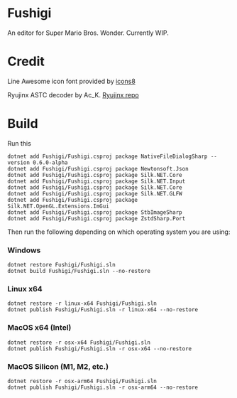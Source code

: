 # Fushigi
An editor for Super Mario Bros. Wonder. Currently WIP.

# Credit
Line Awesome icon font provided by [icons8](https://icons8.com/line-awesome)

Ryujinx ASTC decoder by Ac_K. [Ryujinx repo](https://github.com/Ryujinx/Ryujinx)

# Build
Run this
```
dotnet add Fushigi/Fushigi.csproj package NativeFileDialogSharp --version 0.6.0-alpha
dotnet add Fushigi/Fushigi.csproj package Newtonsoft.Json 
dotnet add Fushigi/Fushigi.csproj package Silk.NET.Core
dotnet add Fushigi/Fushigi.csproj package Silk.NET.Input
dotnet add Fushigi/Fushigi.csproj package Silk.NET.Core
dotnet add Fushigi/Fushigi.csproj package Silk.NET.GLFW
dotnet add Fushigi/Fushigi.csproj package Silk.NET.OpenGL.Extensions.ImGui
dotnet add Fushigi/Fushigi.csproj package StbImageSharp 
dotnet add Fushigi/Fushigi.csproj package ZstdSharp.Port
```

Then run the following depending on which operating system you are using:

### Windows
```
dotnet restore Fushigi/Fushigi.sln
dotnet build Fushigi/Fushigi.sln --no-restore
```

### Linux x64
```
dotnet restore -r linux-x64 Fushigi/Fushigi.sln
dotnet publish Fushigi/Fushigi.sln -r linux-x64 --no-restore
```

### MacOS x64 (Intel)
```
dotnet restore -r osx-x64 Fushigi/Fushigi.sln
dotnet publish Fushigi/Fushigi.sln -r osx-x64 --no-restore
```

### MacOS Silicon (M1, M2, etc.)
```
dotnet restore -r osx-arm64 Fushigi/Fushigi.sln
dotnet publish Fushigi/Fushigi.sln -r osx-arm64 --no-restore
```